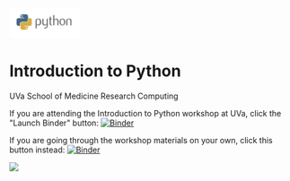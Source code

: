 <img src="images/python-logo-master.png" style="width:25%;height:25%"></img>

# Introduction to Python

UVa School of Medicine Research Computing

If you are attending the Introduction to Python workshop at UVa, click the "Launch Binder" button: [![Binder](https://mybinder.org/badge.svg)](https://mybinder.org/v2/gh/uvasomrc/intro-python/master?filepath=Intro_Python-Blank.ipynb)

If you are going through the workshop materials on your own, click this button instead: [![Binder](https://mybinder.org/badge.svg)](https://mybinder.org/v2/gh/uvasomrc/intro-python/master?filepath=Intro_Python.ipynb)


<a href="https://mybinder.org/v2/gh/uvasomrc/intro-python/master?filepath=Intro_Python.ipynb" target="_blank"><img src=https://mybinder.org/badge.svg></a>

